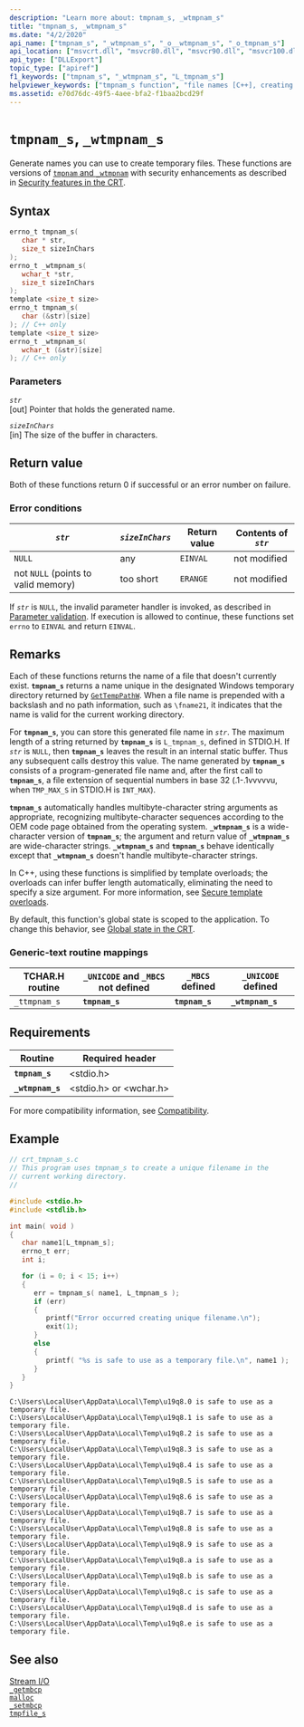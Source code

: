 ```yaml
---
description: "Learn more about: tmpnam_s, _wtmpnam_s"
title: "tmpnam_s, _wtmpnam_s"
ms.date: "4/2/2020"
api_name: ["tmpnam_s", "_wtmpnam_s", "_o__wtmpnam_s", "_o_tmpnam_s"]
api_location: ["msvcrt.dll", "msvcr80.dll", "msvcr90.dll", "msvcr100.dll", "msvcr100_clr0400.dll", "msvcr110.dll", "msvcr110_clr0400.dll", "msvcr120.dll", "msvcr120_clr0400.dll", "ucrtbase.dll", "api-ms-win-crt-stdio-l1-1-0.dll", "api-ms-win-crt-private-l1-1-0.dll"]
api_type: ["DLLExport"]
topic_type: ["apiref"]
f1_keywords: ["tmpnam_s", "_wtmpnam_s", "L_tmpnam_s"]
helpviewer_keywords: ["tmpnam_s function", "file names [C++], creating temporary", "_wtmpnam_s function", "L_tmpnam_s constant", "temporary files, creating", "file names [C++], temporary", "wtmpnam_s function"]
ms.assetid: e70d76dc-49f5-4aee-bfa2-f1baa2bcd29f
---
```

# `tmpnam_s`, `_wtmpnam_s`

Generate names you can use to create temporary files. These functions are versions of [`tmpnam` and `_wtmpnam`](tempnam-wtempnam-tmpnam-wtmpnam.md) with security enhancements as described in [Security features in the CRT](../security-features-in-the-crt.md).

## Syntax

```C
errno_t tmpnam_s(
   char * str,
   size_t sizeInChars
);
errno_t _wtmpnam_s(
   wchar_t *str,
   size_t sizeInChars
);
template <size_t size>
errno_t tmpnam_s(
   char (&str)[size]
); // C++ only
template <size_t size>
errno_t _wtmpnam_s(
   wchar_t (&str)[size]
); // C++ only
```

### Parameters

*`str`*\
[out] Pointer that holds the generated name.

*`sizeInChars`*\
[in] The size of the buffer in characters.

## Return value

Both of these functions return 0 if successful or an error number on failure.

### Error conditions

| *`str`* | *`sizeInChars`* | Return value | Contents of *`str`* |
|--|--|--|--|
| `NULL` | any | `EINVAL` | not modified |
| not `NULL` (points to valid memory) | too short | `ERANGE` | not modified |

If *`str`* is `NULL`, the invalid parameter handler is invoked, as described in [Parameter validation](../parameter-validation.md). If execution is allowed to continue, these functions set `errno` to `EINVAL` and return `EINVAL`.

## Remarks

Each of these functions returns the name of a file that doesn't currently exist. **`tmpnam_s`** returns a name unique in the designated Windows temporary directory returned by [`GetTempPathW`](/windows/win32/api/fileapi/nf-fileapi-gettemppathw). When a file name is prepended with a backslash and no path information, such as `\fname21`, it indicates that the name is valid for the current working directory.

For **`tmpnam_s`**, you can store this generated file name in *`str`*. The maximum length of a string returned by **`tmpnam_s`** is `L_tmpnam_s`, defined in STDIO.H. If *`str`* is `NULL`, then **`tmpnam_s`** leaves the result in an internal static buffer. Thus any subsequent calls destroy this value. The name generated by **`tmpnam_s`** consists of a program-generated file name and, after the first call to **`tmpnam_s`**, a file extension of sequential numbers in base 32 (.1-.1vvvvvu, when `TMP_MAX_S` in STDIO.H is `INT_MAX`).

**`tmpnam_s`** automatically handles multibyte-character string arguments as appropriate, recognizing multibyte-character sequences according to the OEM code page obtained from the operating system. **`_wtmpnam_s`** is a wide-character version of **`tmpnam_s`**; the argument and return value of **`_wtmpnam_s`** are wide-character strings. **`_wtmpnam_s`** and **`tmpnam_s`** behave identically except that **`_wtmpnam_s`** doesn't handle multibyte-character strings.

In C++, using these functions is simplified by template overloads; the overloads can infer buffer length automatically, eliminating the need to specify a size argument. For more information, see [Secure template overloads](../secure-template-overloads.md).

By default, this function's global state is scoped to the application. To change this behavior, see [Global state in the CRT](../global-state.md).

### Generic-text routine mappings

|TCHAR.H routine|`_UNICODE` and `_MBCS` not defined|`_MBCS` defined|`_UNICODE` defined|
|---------------------|------------------------------------|--------------------|-----------------------|
|`_ttmpnam_s`|**`tmpnam_s`**|**`tmpnam_s`**|**`_wtmpnam_s`**|

## Requirements

|Routine|Required header|
|-------------|---------------------|
|**`tmpnam_s`**|\<stdio.h>|
|**`_wtmpnam_s`**|\<stdio.h> or \<wchar.h>|

For more compatibility information, see [Compatibility](../compatibility.md).

## Example

```C
// crt_tmpnam_s.c
// This program uses tmpnam_s to create a unique filename in the
// current working directory.
//

#include <stdio.h>
#include <stdlib.h>

int main( void )
{
   char name1[L_tmpnam_s];
   errno_t err;
   int i;

   for (i = 0; i < 15; i++)
   {
      err = tmpnam_s( name1, L_tmpnam_s );
      if (err)
      {
         printf("Error occurred creating unique filename.\n");
         exit(1);
      }
      else
      {
         printf( "%s is safe to use as a temporary file.\n", name1 );
      }
   }
}
```

```Output
C:\Users\LocalUser\AppData\Local\Temp\u19q8.0 is safe to use as a temporary file.
C:\Users\LocalUser\AppData\Local\Temp\u19q8.1 is safe to use as a temporary file.
C:\Users\LocalUser\AppData\Local\Temp\u19q8.2 is safe to use as a temporary file.
C:\Users\LocalUser\AppData\Local\Temp\u19q8.3 is safe to use as a temporary file.
C:\Users\LocalUser\AppData\Local\Temp\u19q8.4 is safe to use as a temporary file.
C:\Users\LocalUser\AppData\Local\Temp\u19q8.5 is safe to use as a temporary file.
C:\Users\LocalUser\AppData\Local\Temp\u19q8.6 is safe to use as a temporary file.
C:\Users\LocalUser\AppData\Local\Temp\u19q8.7 is safe to use as a temporary file.
C:\Users\LocalUser\AppData\Local\Temp\u19q8.8 is safe to use as a temporary file.
C:\Users\LocalUser\AppData\Local\Temp\u19q8.9 is safe to use as a temporary file.
C:\Users\LocalUser\AppData\Local\Temp\u19q8.a is safe to use as a temporary file.
C:\Users\LocalUser\AppData\Local\Temp\u19q8.b is safe to use as a temporary file.
C:\Users\LocalUser\AppData\Local\Temp\u19q8.c is safe to use as a temporary file.
C:\Users\LocalUser\AppData\Local\Temp\u19q8.d is safe to use as a temporary file.
C:\Users\LocalUser\AppData\Local\Temp\u19q8.e is safe to use as a temporary file.
```

## See also

[Stream I/O](../stream-i-o.md)\
[`_getmbcp`](getmbcp.md)\
[`malloc`](malloc.md)\
[`_setmbcp`](setmbcp.md)\
[`tmpfile_s`](tmpfile-s.md)
